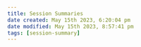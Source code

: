 ```yaml
---
title: Session Summaries
date created: May 15th 2023, 6:20:04 pm
date modified: May 15th 2023, 8:57:41 pm
tags: [session-summary]
---
```

##
